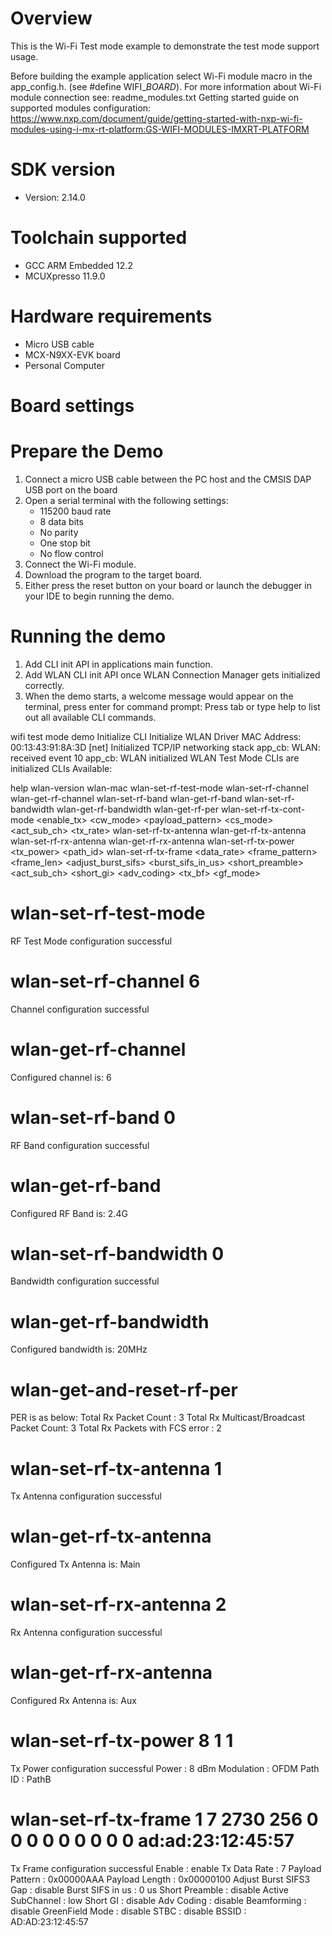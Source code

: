 Overview
========
This is the Wi-Fi Test mode example to demonstrate the test mode support usage.

Before building the example application select Wi-Fi module macro in the app_config.h. (see #define WIFI_<SoC Name>_BOARD_<Module Name>).
For more information about Wi-Fi module connection see:
    readme_modules.txt
    Getting started guide on supported modules configuration:
    https://www.nxp.com/document/guide/getting-started-with-nxp-wi-fi-modules-using-i-mx-rt-platform:GS-WIFI-MODULES-IMXRT-PLATFORM



SDK version
===========
- Version: 2.14.0

Toolchain supported
===================
- GCC ARM Embedded  12.2
- MCUXpresso  11.9.0

Hardware requirements
=====================
- Micro USB cable
- MCX-N9XX-EVK board
- Personal Computer


Board settings
==============

Prepare the Demo
================
1.  Connect a micro USB cable between the PC host and the CMSIS DAP USB port on the board
2.  Open a serial terminal with the following settings:
    - 115200 baud rate
    - 8 data bits
    - No parity
    - One stop bit
    - No flow control
3.  Connect the Wi-Fi module.
4.  Download the program to the target board.
5.  Either press the reset button on your board or launch the debugger in your IDE to begin running the demo.

Running the demo
================
1. Add CLI init API in applications main function.
2. Add WLAN CLI init API once WLAN Connection Manager gets initialized correctly.
3. When the demo starts, a welcome message would appear on the terminal, press enter for command prompt:
   Press tab or type help to list out all available CLI commands.

wifi test mode demo
Initialize CLI
Initialize WLAN Driver
MAC Address: 00:13:43:91:8A:3D 
[net] Initialized TCP/IP networking stack
app_cb: WLAN: received event 10
app_cb: WLAN initialized
WLAN Test Mode CLIs are initialized
CLIs Available:

help 
wlan-version 
wlan-mac 
wlan-set-rf-test-mode 
wlan-set-rf-channel <channel>
wlan-get-rf-channel 
wlan-set-rf-band <band>
wlan-get-rf-band 
wlan-set-rf-bandwidth <bandwidth>
wlan-get-rf-bandwidth 
wlan-get-rf-per 
wlan-set-rf-tx-cont-mode <enable_tx> <cw_mode> <payload_pattern> <cs_mode> <act_sub_ch> <tx_rate>
wlan-set-rf-tx-antenna <antenna>
wlan-get-rf-tx-antenna 
wlan-set-rf-rx-antenna <antenna>
wlan-get-rf-rx-antenna 
wlan-set-rf-tx-power <tx_power> <modulation> <path_id>
wlan-set-rf-tx-frame <start> <data_rate> <frame_pattern> <frame_len> <adjust_burst_sifs> <burst_sifs_in_us> <short_preamble> <act_sub_ch> <short_gi> <adv_coding> <tx_bf> <gf_mode> <stbc> <bssid>

# 
# wlan-set-rf-test-mode
RF Test Mode configuration successful

# 
# wlan-set-rf-channel 6
Channel configuration successful

# wlan-get-rf-channel
Configured channel is: 6

# wlan-set-rf-band 0
RF Band configuration successful

# wlan-get-rf-band
Configured RF Band is: 2.4G

# wlan-set-rf-bandwidth 0
Bandwidth configuration successful

# wlan-get-rf-bandwidth
Configured bandwidth is: 20MHz

# 
# wlan-get-and-reset-rf-per
PER is as below: 
  Total Rx Packet Count                    : 3
  Total Rx Multicast/Broadcast Packet Count: 3
  Total Rx Packets with FCS error          : 2

# wlan-set-rf-tx-antenna 1
Tx Antenna configuration successful

# wlan-get-rf-tx-antenna
Configured Tx Antenna is: Main

# wlan-set-rf-rx-antenna 2
Rx Antenna configuration successful

# wlan-get-rf-rx-antenna
Configured Rx Antenna is: Aux

# wlan-set-rf-tx-power 8 1 1
Tx Power configuration successful
  Power         : 8 dBm
  Modulation    : OFDM
  Path ID       : PathB

# wlan-set-rf-tx-frame 1 7 2730 256 0 0 0 0 0 0 0 0 0 ad:ad:23:12:45:57
Tx Frame configuration successful
  Enable                    : enable
  Tx Data Rate              : 7
  Payload Pattern           : 0x00000AAA
  Payload Length            : 0x00000100
  Adjust Burst SIFS3 Gap    : disable
  Burst SIFS in us          : 0 us
  Short Preamble            : disable
  Active SubChannel         : low
  Short GI                  : disable
  Adv Coding                : disable
  Beamforming               : disable
  GreenField Mode           : disable
  STBC                      : disable
  BSSID                     : AD:AD:23:12:45:57 

